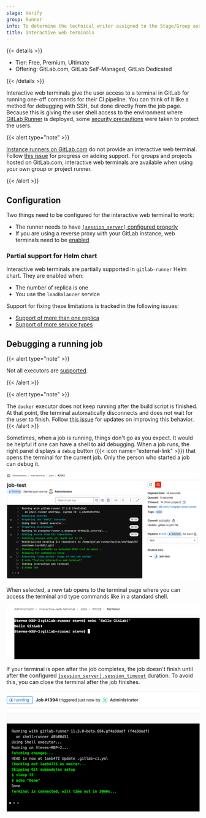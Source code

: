 ```yaml
---
stage: Verify
group: Runner
info: To determine the technical writer assigned to the Stage/Group associated with this page, see https://handbook.gitlab.com/handbook/product/ux/technical-writing/#assignments
title: Interactive web terminals
---
```


{{< details >}}

- Tier: Free, Premium, Ultimate
- Offering: GitLab.com, GitLab Self-Managed, GitLab Dedicated

{{< /details >}}

Interactive web terminals give the user access to a terminal in GitLab for
running one-off commands for their CI pipeline. You can think of it like a method for
debugging with SSH, but done directly from the job page. Because this is giving the user
shell access to the environment where [GitLab Runner](https://docs.gitlab.com/runner/)
is deployed, some [security precautions](../../administration/integration/terminal.md#security) were
taken to protect the users.

{{< alert type="note" >}}

[Instance runners on GitLab.com](../runners/_index.md) do not
provide an interactive web terminal. Follow
[this issue](https://gitlab.com/gitlab-org/gitlab/-/issues/24674) for progress on
adding support. For groups and projects hosted on GitLab.com, interactive web
terminals are available when using your own group or project runner.

{{< /alert >}}

## Configuration

Two things need to be configured for the interactive web terminal to work:

- The runner needs to have
  [`[session_server]` configured properly](https://docs.gitlab.com/runner/configuration/advanced-configuration.html#the-session_server-section)
- If you are using a reverse proxy with your GitLab instance, web terminals need to be
  [enabled](../../administration/integration/terminal.md#enabling-and-disabling-terminal-support)

### Partial support for Helm chart

Interactive web terminals are partially supported in `gitlab-runner` Helm chart.
They are enabled when:

- The number of replica is one
- You use the `loadBalancer` service

Support for fixing these limitations is tracked in the following issues:

- [Support of more than one replica](https://gitlab.com/gitlab-org/charts/gitlab-runner/-/issues/323)
- [Support of more service types](https://gitlab.com/gitlab-org/charts/gitlab-runner/-/issues/324)

## Debugging a running job

{{< alert type="note" >}}

Not all executors are
[supported](https://docs.gitlab.com/runner/executors/#compatibility-chart).

{{< /alert >}}

{{< alert type="note" >}}

The `docker` executor does not keep running
after the build script is finished. At that point, the terminal automatically
disconnects and does not wait for the user to finish. Follow
[this issue](https://gitlab.com/gitlab-org/gitlab-runner/-/issues/3605) for updates on
improving this behavior.
{{< /alert >}}

Sometimes, when a job is running, things don't go as you expect. It
would be helpful if one can have a shell to aid debugging. When a job runs,
the right panel displays a `debug` button ({{< icon name="external-link" >}}) that opens the terminal
for the current job. Only the person who started a job can debug it.

![Example of job running with terminal available](img/interactive_web_terminal_running_job_v17_3.png)

When selected, a new tab opens to the terminal page where you can access
the terminal and type commands like in a standard shell.

![terminal of the job](img/interactive_web_terminal_page_v11_1.png)

If your terminal is open after the job completes,
the job doesn't finish until after the configured
[`[session_server].session_timeout`](https://docs.gitlab.com/runner/configuration/advanced-configuration.html#the-session_server-section)
duration. To avoid this, you can close the terminal after the job finishes.

![finished job with terminal open](img/finished_job_with_terminal_open_v11_2.png)
